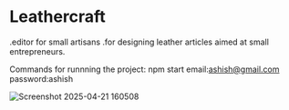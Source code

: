 # Leathercraft
.editor for small artisans
.for designing leather articles aimed at small entrepreneurs.

Commands for runnning the project:
npm start
email:ashish@gmail.com
password:ashish

![Screenshot 2025-04-21 160508](https://github.com/user-attachments/assets/9641a340-7e0b-4f39-ba81-02848314afb3)

